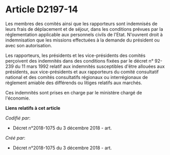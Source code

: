# Article D2197-14

Les membres des comités ainsi que les rapporteurs sont indemnisés de leurs frais de déplacement et de séjour, dans les
conditions prévues par la réglementation applicable aux personnels civils de l'Etat. N'ouvrent droit à indemnisation que les
missions effectuées à la demande du président ou avec son autorisation.

Les rapporteurs, les présidents et les vice-présidents des comités perçoivent des indemnités dans des conditions fixées par
le décret n° 92-239 du 11 mars 1992 relatif aux indemnités susceptibles d'être allouées aux présidents, aux vice-présidents
et aux rapporteurs du comité consultatif national et des comités consultatifs régionaux ou interrégionaux de règlement
amiable des différends ou litiges relatifs aux marchés.

Ces indemnités sont prises en charge par le ministère chargé de l'économie.

**Liens relatifs à cet article**

_Codifié par_:

  - Décret n°2018-1075 du 3 décembre 2018 - art.

_Créé par_:

  - Décret n°2018-1075 du 3 décembre 2018 - art.
